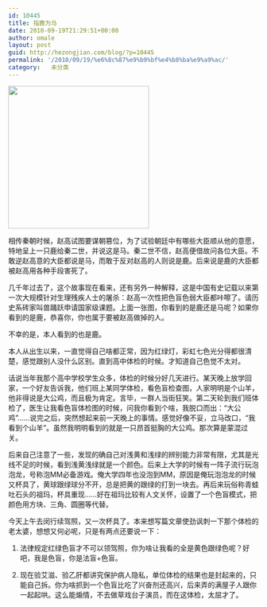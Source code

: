 ```yaml
---
id: 10445
title: 指鹿为马
date: 2010-09-19T21:29:51+00:00
author: omale
layout: post
guid: http://hezongjian.com/blog/?p=10445
permalink: '/2010/09/19/%e6%8c%87%e9%b9%bf%e4%b8%ba%e9%a9%ac/'
category:   未分类  
---
```

[<img alt="" class="aligncenter size-full wp-image-10446" height="287" src="/uploads/2010/09/612531_184244805.jpg" title="色盲" width="283" />](/uploads/2010/09/612531_184244805.jpg)

相传秦朝时候，赵高试图要谋朝篡位，为了试验朝廷中有哪些大臣顺从他的意愿，特地呈上一只鹿给秦二世，并说这是马。秦二世不信，赵高便借故问各位大臣。不敢逆赵高意的大臣都说是马，而敢于反对赵高的人则说是鹿。后来说是鹿的大臣都被赵高用各种手段害死了。

几千年过去了，这个故事现在看来，还有另外一种解释，这是中国有史记载以来第一次大规模针对生理残疾人士的屠杀：赵高一次性把色盲色弱大臣都咔嚓了。请历史系砖家叫兽踊跃申请国家级课题。上面一张图，你看到的是鹿还是马呢？如果你看到的是鹿，恭喜你，你也属于要被赵高做掉的人。

不幸的是，本人看到的也是鹿。

本人从出生以来，一直觉得自己啥都正常，因为红绿灯，彩虹七色光分得都很清楚，感觉跟别人没什么区别。直到高中体检的时候。才知道自己色觉不太对。

话说当年我那个高中学校学生众多，体检的时候分好几天进行。某天晚上放学回家，一个好友告诉我，他们班上某同学体检，看色盲检查图，人家明明是个山羊，他非得说是大公鸡，而且极为肯定。言毕，一群人当街狂笑。第二天轮到我们班体检了，医生让我看色盲体检图的时候，问我你看到个啥，我脱口而出：&ldquo;大公鸡&rdquo;&hellip;&hellip;说完之后，突然想起来前一天晚上的事情。感觉好像不妥，立马改口，&ldquo;我看到个山羊&rdquo;。虽然我明明看到的就是一只昂首挺胸的大公鸡。那次算是蒙混过关。

后来自己注意了一些，发现的确自己对浅黄和浅绿的辨别能力非常有限，尤其是光线不足的时候，看到浅黄浅绿就是一个颜色。后来上大学的时候有一阵子流行玩泡泡龙，号称泡MM必备游戏。俺大学四年也没泡到MM，原因是俺玩泡泡龙的时候又杯具了，黄球跟绿球分不开，总是把黄的跟绿的打到一块去。再后来玩俗称青蛙吐石头的祖玛，杯具重现&hellip;&hellip;好在祖玛比较有人文关怀，设置了一个色盲模式，把颜色用方块、三角、圆圈等代替。

今天上午去闵行续驾照，又一次杯具了。本来想写篇文章使劲讽刺一下那个体检的老太婆，想想又何必呢，只是有两点还要说一下：

1. 法律规定红绿色盲才不可以领驾照，你为啥让我看的全是黄色跟绿色呢？好吧，我是色盲，你是法盲+色盲。

2. 现在验艾滋、验乙肝都讲究保护病人隐私，单位体检的结果也是封起来的，只能自己拆。你为啥抓到一个色盲比吃了兴奋剂还高兴，后来弄的满屋子人跟你一起起哄。这么能煽情，不去做草戏台子演员，而在这体检，太屈才了。